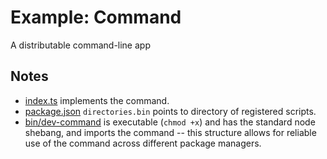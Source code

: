 # Example: Command

A distributable command-line app

## Notes

- [index.ts](./src/index.ts) implements the command.
- [package.json](./package.json) `directories.bin` points to directory of registered scripts.
- [bin/dev-command](./bin/dev-command) is executable (`chmod +x`) and has the standard node shebang, and imports the command -- this structure allows for reliable use of the command across different package managers.
